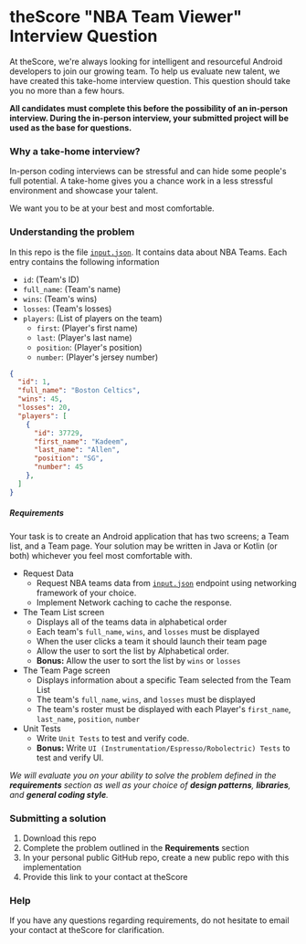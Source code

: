 # theScore "NBA Team Viewer" Interview Question
At theScore, we're always looking for intelligent and resourceful Android developers to join our growing team. To help us evaluate new talent, we have created this take-home interview question. This question should take you no more than a few hours.

**All candidates must complete this before the possibility of an in-person interview. During the in-person interview, your submitted project will be used as the base for questions.**

### Why a take-home interview?
In-person coding interviews can be stressful and can hide some people's full potential. A take-home gives you a chance work in a less stressful environment and showcase your talent.

We want you to be at your best and most comfortable.

### Understanding the problem
In this repo is the file [`input.json`](https://raw.githubusercontent.com/scoremedia/nba-team-viewer/master/input.json). It contains data about NBA Teams. Each entry contains the following information
* `id`: (Team's ID)
* `full_name`: (Team's name)
* `wins`: (Team's wins)
* `losses`: (Team's losses)
* `players`: (List of players on the team)
  * `first`: (Player's first name)
  * `last`: (Player's last name)
  * `position`: (Player's position)
  * `number`: (Player's jersey number)


```json
{
  "id": 1,
  "full_name": "Boston Celtics",
  "wins": 45,
  "losses": 20,
  "players": [
    {
      "id": 37729,
      "first_name": "Kadeem",
      "last_name": "Allen",
      "position": "SG",
      "number": 45
    },
  ]
}
``` 


##### Requirements
Your task is to create an Android application that has two screens; a Team list, and a Team page. Your solution may be written in Java or Kotlin (or both) whichever you feel most comfortable with. 

* Request Data
  * Request NBA teams data from [`input.json`](https://raw.githubusercontent.com/scoremedia/nba-team-viewer/master/input.json) endpoint using networking framework of your choice. 
  * Implement Network caching to cache the response. 
* The Team List screen
  * Displays all of the teams data in alphabetical order
  * Each team's `full_name`, `wins`, and `losses` must be displayed
  * When the user clicks a team it should launch their team page
  * Allow the user to sort the list by Alphabetical order.
  * **Bonus:** Allow the user to sort the list by `wins` or `losses` 
* The Team Page screen
  * Displays information about a specific Team selected from the Team List
  * The team's `full_name`, `wins`, and `losses` must be displayed
  * The team's roster must be displayed with each Player's `first_name`, `last_name`, `position`, `number`
* Unit Tests
  * Write `Unit Tests` to test and verify code.  
  * **Bonus:** Write `UI (Instrumentation/Espresso/Robolectric) Tests` to test and verify UI. 

*We will evaluate you on your ability to solve the problem defined in the **requirements** section as well as your choice of **design patterns**, **libraries**, and **general coding style**.*


### Submitting a solution
1. Download this repo
2. Complete the problem outlined in the **Requirements** section
3. In your personal public GitHub repo, create a new public repo with this implementation
4. Provide this link to your contact at theScore


### Help
If you have any questions regarding requirements, do not hesitate to email your contact at theScore for clarification.
